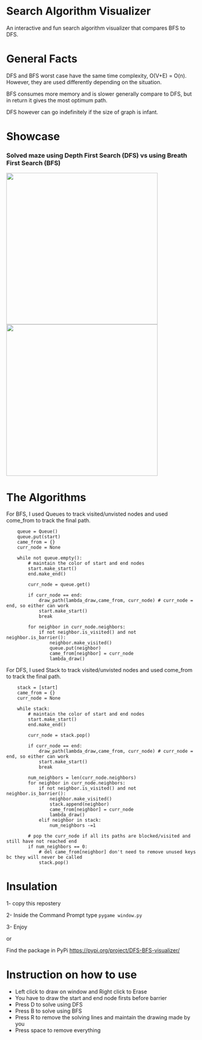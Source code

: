 # Search Algorithm Visualizer
An interactive and fun search algorithm visualizer that compares BFS to DFS. 

# General Facts
DFS and BFS worst case have the same time complexity, O(V+E) = O(n). However, they are used differently depending on the situation.

BFS consumes more memory and is slower generally compare to DFS, but in return it gives the most optimum path.

DFS however can go indefinitely if the size of graph is infant. 

# Showcase

### Solved maze using Depth First Search (DFS) vs using Breath First Search (BFS)
<img src='https://user-images.githubusercontent.com/53714581/122844973-bbc1c180-d2d0-11eb-8e15-24452308a676.JPG' width=400/> <img src='https://user-images.githubusercontent.com/53714581/122844976-bbc1c180-d2d0-11eb-8e06-8725c51a861f.JPG' width=400/>

<!-- ### Using Breath First Search BFS -->
<!-- ![3](https://user-images.githubusercontent.com/53714581/122844976-bbc1c180-d2d0-11eb-8e06-8725c51a861f.JPG) -->

# The Algorithms

For BFS, I used Queues to track visited/unvisted nodes and used come_from to track the final path. 
```
    queue = Queue()
    queue.put(start)
    came_from = {} 
    curr_node = None
    
    while not queue.empty():
        # maintain the color of start and end nodes
        start.make_start()
        end.make_end()
        
        curr_node = queue.get()
    
        if curr_node == end:
            draw_path(lambda_draw,came_from, curr_node) # curr_node = end, so either can work
            start.make_start()
            break
        
        for neighbor in curr_node.neighbors:
            if not neighbor.is_visited() and not neighbor.is_barrier():
                neighbor.make_visited()
                queue.put(neighbor)
                came_from[neighbor] = curr_node
                lambda_draw()
```

For DFS, I used Stack to track visited/unvisted nodes and used come_from to track the final path. 
```
    stack = [start]
    came_from = {} 
    curr_node = None
    
    while stack:
        # maintain the color of start and end nodes
        start.make_start()
        end.make_end()

        curr_node = stack.pop()
        
        if curr_node == end:
            draw_path(lambda_draw,came_from, curr_node) # curr_node = end, so either can work
            start.make_start()
            break
        
        num_neighbors = len(curr_node.neighbors)
        for neighbor in curr_node.neighbors:
            if not neighbor.is_visited() and not neighbor.is_barrier():
                neighbor.make_visited()
                stack.append(neighbor)
                came_from[neighbor] = curr_node
                lambda_draw()
            elif neighbor in stack:
                num_neighbors -=1
        
        # pop the curr_node if all its paths are blocked/visited and still have not reached end
        if num_neighbors == 0:
            # del came_from[neighbor] don't need to remove unused keys bc they will never be called
            stack.pop()
```

# Insulation

1- copy this repostery

2- Inside the Command Prompt type ```pygame window.py```

3- Enjoy

or

Find the package in PyPi https://pypi.org/project/DFS-BFS-visualizer/


# Instruction on how to use
- Left click to draw on window and Right click to Erase 
- You have to draw the start and end node firsts before barrier
- Press D to solve using DFS
- Press B to solve using BFS
- Press R to remove the solving lines and maintain the drawing made by you
- Press space to remove everything
